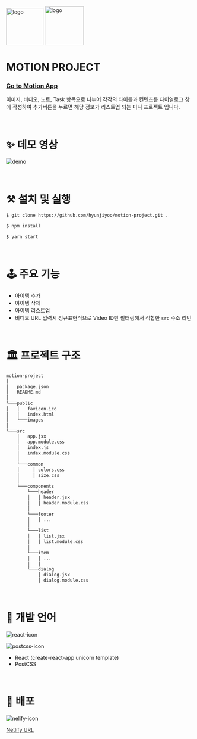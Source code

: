 <div>
  <img 
    alt="logo" 
    src="https://user-images.githubusercontent.com/23496927/138845175-e18b75ef-d4a6-467e-86ca-857c31a82821.png"
    style="width: 100px; " />
  <img 
    alt="logo" 
    src="https://user-images.githubusercontent.com/23496927/138889865-6fc89ccf-e45a-46e0-9446-092c8b3e22b2.png"
    style="width: 105px; " />
</div>

# MOTION PROJECT

### [Go to Motion App](https://motion-by-hj.netlify.app/)

이미지, 비디오, 노트, Task 항목으로 나누어 각각의 타이틀과 컨텐츠를 다이얼로그 창에 작성하여 추가버튼을 누르면 해당 정보가 리스트업 되는 미니 프로젝트 입니다.

<br/>

# ✨ 데모 영상
![demo](https://user-images.githubusercontent.com/23496927/138843984-6a440592-25c6-4e3b-8701-fc46af5f7c78.gif)

<br>

# ⚒️ 설치 및 실행

```sh
$ git clone https://github.com/hyunjiyoo/motion-project.git .
```

```sh
$ npm install
```

```sh
$ yarn start
```

<br>

# 🕹 주요 기능
- 아이템 추가
- 아이템 삭제
- 아이템 리스트업
- 비디오 URL 입력시 정규표현식으로 Video ID만 필터링해서 적합한 `src` 주소 리턴

<br>

# 🏛 프로젝트 구조
```md
motion-project
│   
│   package.json
│   README.md
│   
└───public
│   │   favicon.ico    
│   │   index.html
│   └───images
│
└───src
    │   app.jsx    
    │   app.module.css
    │   index.js    
    │   index.module.css
    │
    └───common
    │     │ colors.css
    │     │ size.css
    │
    └───components
        └───header
        │   │ header.jsx
        │   │ header.module.css     
        │
        └───footer
        │   │ ...
        │
        └───list
        │   │ list.jsx
        │   │ list.module.css
        │
        └───item
        │   │ ...
        │   │
        └───dialog
            │ dialog.jsx
            │ dialog.module.css

```

<br>

# 🎯 개발 언어
![react-icon](https://user-images.githubusercontent.com/23496927/138889004-87fe48bc-2a62-4fd0-a155-fd6092ff1f07.png)

![postcss-icon](https://user-images.githubusercontent.com/23496927/138883710-f0d0cf3c-fc31-41c1-81c0-0b8326995696.png)

- React (create-react-app unicorn template)
- PostCSS

<br>


# 🚀 배포

![nelify-icon](https://user-images.githubusercontent.com/23496927/138884047-c74d85b3-f0e6-4e82-a130-222216d18648.jpeg)

[Netlify URL](https://www.netlify.com/)

